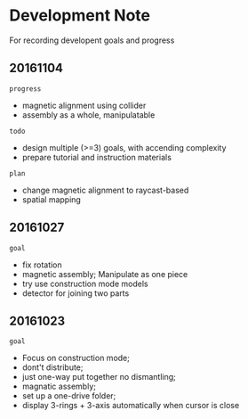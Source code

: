 # Development Note
For recording developent goals and progress

## 20161104
`progress`
* magnetic alignment using collider
* assembly as a whole, manipulatable

`todo`
* design multiple (>=3) goals, with accending complexity
* prepare tutorial and instruction materials

`plan`
* change magnetic alignment to raycast-based
* spatial mapping

## 20161027
`goal`
* fix rotation
* magnetic assembly; Manipulate as one piece
* try use construction mode models
* detector for joining two parts

## 20161023
`goal`
* Focus on construction mode;
* dont't distribute;
* just one-way put together no dismantling;
* magnatic assembly;
* set up a one-drive folder;
* display 3-rings + 3-axis automatically when cursor is close
